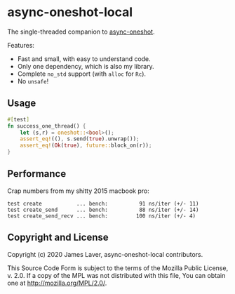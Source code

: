# async-oneshot-local

<!-- [![License](https://img.shields.io/crates/l/async-oneshot-local.svg)](https://github.com/irrustible/async-oneshot-local/blob/main/LICENSE) -->
<!-- [![Package](https://img.shields.io/crates/v/async-oneshot-local.svg)](https://crates.io/crates/async-oneshot-local) -->
<!-- [![Documentation](https://docs.rs/async-oneshot-local/badge.svg)](https://docs.rs/async-oneshot-local) -->

The single-threaded companion to
[async-oneshot](https://github.com/irresponsible/async-oneshot).

Features:

<!-- * Sender may wait for a receiver to be waiting. -->
* Fast and small, with easy to understand code.
* Only one dependency, which is also my library.
* Complete `no_std` support (with `alloc` for `Rc`).
* No `unsafe`!

## Usage

```rust
#[test]
fn success_one_thread() {
    let (s,r) = oneshot::<bool>();
    assert_eq!((), s.send(true).unwrap());
    assert_eq!(Ok(true), future::block_on(r));
}
```

## Performance

Crap numbers from my shitty 2015 macbook pro:

```
test create           ... bench:          91 ns/iter (+/- 11)
test create_send      ... bench:          88 ns/iter (+/- 14)
test create_send_recv ... bench:         100 ns/iter (+/- 4)
```

## Copyright and License

Copyright (c) 2020 James Laver, async-oneshot-local contributors.

This Source Code Form is subject to the terms of the Mozilla Public
License, v. 2.0. If a copy of the MPL was not distributed with this
file, You can obtain one at http://mozilla.org/MPL/2.0/.
